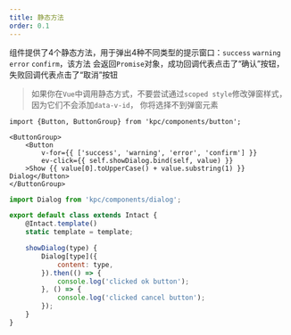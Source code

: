 ```yaml
---
title: 静态方法
order: 0.1
---
```


组件提供了4个静态方法，用于弹出4种不同类型的提示窗口：`success` `warning` `error` `confirm`，该方法
会返回`Promise`对象，成功回调代表点击了“确认”按钮，失败回调代表点击了“取消”按钮

> 如果你在`Vue`中调用静态方式，不要尝试通过`scoped style`修改弹窗样式，因为它们不会添加`data-v-id`，
> 你将选择不到弹窗元素

```vdt
import {Button, ButtonGroup} from 'kpc/components/button';

<ButtonGroup>
    <Button 
        v-for={{ ['success', 'warning', 'error', 'confirm'] }}
        ev-click={{ self.showDialog.bind(self, value) }}
    >Show {{ value[0].toUpperCase() + value.substring(1) }} Dialog</Button>
</ButtonGroup>
```

```js
import Dialog from 'kpc/components/dialog';

export default class extends Intact {
    @Intact.template()
    static template = template;

    showDialog(type) {
        Dialog[type]({
            content: type,
        }).then(() => {
            console.log('clicked ok button');
        }, () => {
            console.log('clicked cancel button');
        });
    }
}
```
